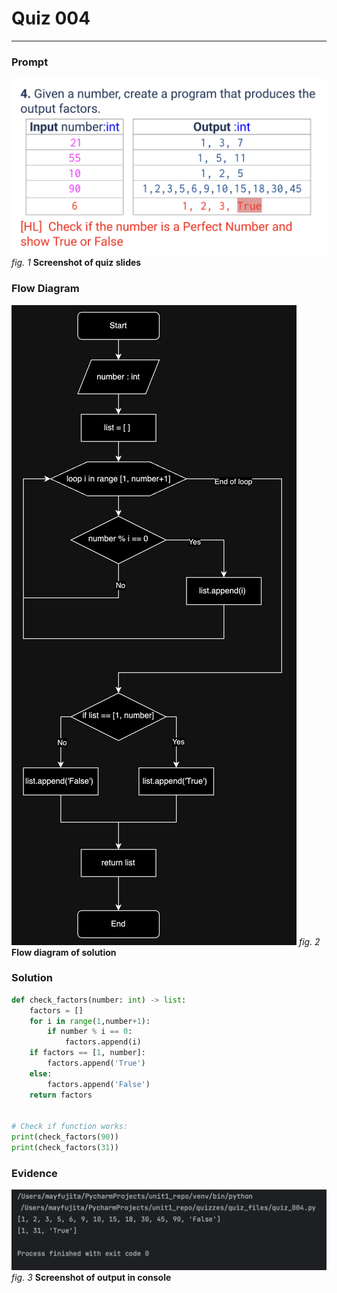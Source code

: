 # Quiz 004
<hr>

### Prompt
![](images/quiz_004_slide.png)
*fig. 1* **Screenshot of quiz slides**

### Flow Diagram
![](images/quiz_004_diagram.jpg)
*fig. 2* **Flow diagram of solution**

### Solution
```.py
def check_factors(number: int) -> list:
    factors = []
    for i in range(1,number+1):
        if number % i == 0:
            factors.append(i)
    if factors == [1, number]:
        factors.append('True')
    else:
        factors.append('False')
    return factors


# Check if function works:
print(check_factors(90))
print(check_factors(31))
```

### Evidence
![](images/quiz_004_evidence.png)
*fig. 3* **Screenshot of output in console**